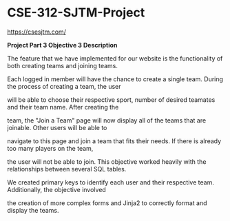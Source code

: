 # CSE-312-SJTM-Project

https://csesjtm.com/

**Project Part 3 Objective 3 Description**

The feature that we have implemented for our website is the functionality of both creating teams and joining teams.

Each logged in member will have the chance to create a single team. During the process of creating a team, the user

will be able to choose their respective sport, number of desired teamates and their team name. After creating the 

team, the "Join a Team" page will now display all of the teams that are joinable. Other users will be able to 

navigate to this page and join a team that fits their needs. If there is already too many players on the team,

the user will not be able to join. This objective worked heavily with the relationships between several SQL tables. 

We created primary keys to identify each user and their respective team. Additionally, the objective involved 

the creation of more complex forms and Jinja2 to correctly format and display the teams.
